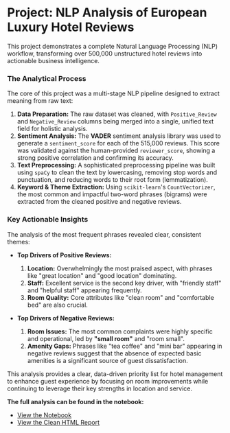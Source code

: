 
# Project: NLP Analysis of European Luxury Hotel Reviews

This project demonstrates a complete Natural Language Processing (NLP) workflow, transforming over 500,000 unstructured hotel reviews into actionable business intelligence.

### The Analytical Process

The core of this project was a multi-stage NLP pipeline designed to extract meaning from raw text:

1.  **Data Preparation:** The raw dataset was cleaned, with `Positive_Review` and `Negative_Review` columns being merged into a single, unified text field for holistic analysis.
2.  **Sentiment Analysis:** The **VADER** sentiment analysis library was used to generate a `sentiment_score` for each of the 515,000 reviews. This score was validated against the human-provided `reviewer_score`, showing a strong positive correlation and confirming its accuracy.
3.  **Text Preprocessing:** A sophisticated preprocessing pipeline was built using `spaCy` to clean the text by lowercasing, removing stop words and punctuation, and reducing words to their root form (lemmatization).
4.  **Keyword & Theme Extraction:** Using `scikit-learn`'s `CountVectorizer`, the most common and impactful two-word phrases (bigrams) were extracted from the cleaned positive and negative reviews.

### Key Actionable Insights

The analysis of the most frequent phrases revealed clear, consistent themes:

*   **Top Drivers of Positive Reviews:**
    1.  **Location:** Overwhelmingly the most praised aspect, with phrases like "great location" and "good location" dominating.
    2.  **Staff:** Excellent service is the second key driver, with "friendly staff" and "helpful staff" appearing frequently.
    3.  **Room Quality:** Core attributes like "clean room" and "comfortable bed" are also crucial.

*   **Top Drivers of Negative Reviews:**
    1.  **Room Issues:** The most common complaints were highly specific and operational, led by **"small room"** and "room small".
    2.  **Amenity Gaps:** Phrases like "tea coffee" and "mini bar" appearing in negative reviews suggest that the absence of expected basic amenities is a significant source of guest dissatisfaction.

This analysis provides a clear, data-driven priority list for hotel management to enhance guest experience by focusing on room improvements while continuing to leverage their key strengths in location and service.

**The full analysis can be found in the notebook:**
*   [View the Notebook](./Hotel_Review_NLP_EDA.ipynb)
*   [View the Clean HTML Report](./Hotel_Review_NLP_EDA.html)
